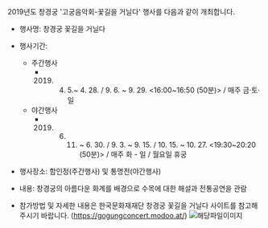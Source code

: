 2019년도 창경궁 '고궁음악회-꽃길을 거닐다' 행사를 다음과 같이 개최합니다.

- 행사명: 창경궁 꽃길을 거닐다

- 행사기간:
  - 주간행사
    - 2019. 4. 5.~ 4. 28. / 9. 6. ~ 9. 29. <16:00~16:50 (50분)> / 매주 금·토·일
  - 야간행사
    - 2019. 6. 11. ~ 6. 30. / 9. 3. ~ 9. 15. / 10. 15. ~ 10. 27. <19:30~20:20 (50분)> / 매주 화 - 일 / 월요일 휴궁

- 행사장소: 함인정(주간행사) 및 통명전(야간행사)

- 내용: 창경궁의 아름다운 화계를 배경으로 수목에 대한 해설과 전통공연을 관람

- 참가방법 및 자세한 내용은 한국문화재재단 창경궁 꽃길을 거닐다 사이트를 참고해주시기 바랍니다. (https://gogungconcert.modoo.at/) ![해당파일이미지](https://cgg.cha.go.kr/agapp/cmm/fms/getImage.do?atchFileId=FILE_000000000129813&fileSn=2)